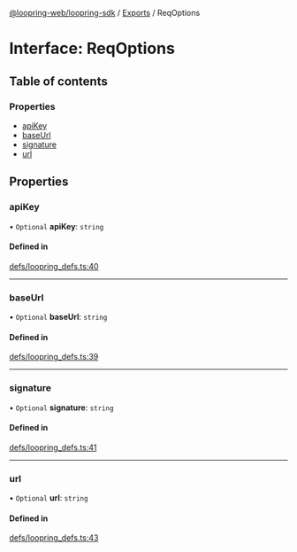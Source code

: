 [@loopring-web/loopring-sdk](../README.md) / [Exports](../modules.md) / ReqOptions

# Interface: ReqOptions

## Table of contents

### Properties

- [apiKey](ReqOptions.md#apikey)
- [baseUrl](ReqOptions.md#baseurl)
- [signature](ReqOptions.md#signature)
- [url](ReqOptions.md#url)

## Properties

### apiKey

• `Optional` **apiKey**: `string`

#### Defined in

[defs/loopring_defs.ts:40](https://github.com/Loopring/loopring_sdk/blob/904c903/src/defs/loopring_defs.ts#L40)

___

### baseUrl

• `Optional` **baseUrl**: `string`

#### Defined in

[defs/loopring_defs.ts:39](https://github.com/Loopring/loopring_sdk/blob/904c903/src/defs/loopring_defs.ts#L39)

___

### signature

• `Optional` **signature**: `string`

#### Defined in

[defs/loopring_defs.ts:41](https://github.com/Loopring/loopring_sdk/blob/904c903/src/defs/loopring_defs.ts#L41)

___

### url

• `Optional` **url**: `string`

#### Defined in

[defs/loopring_defs.ts:43](https://github.com/Loopring/loopring_sdk/blob/904c903/src/defs/loopring_defs.ts#L43)
